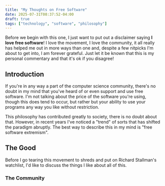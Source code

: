 ```yaml
---
title: "My Thoughts on Free Software"
date: 2025-07-31T08:37:52-04:00
draft: true
tags: ["technology", "software", "philosophy"]
---
```


Before we begin with this one, I just want to put out a disclaimer saying **I love free software**! I love the movement, I love the community, it all really has helped me out in more ways than one and, despite a few nitpicks I'm about to get into, I am forever grateful. Just let it be known that this is my personal commentary and that it's ok if you disagree!

## Introduction

If you're in any way a part of the computer science community, there's no doubt in my mind that you've heard of or even support and use free software. I'm not talking about the price of the software you're using, though this does tend to occur, but rather but your ability to use your programs any way you like without restriction.

This philosophy has contributed greatly to society, there is no doubt about that. However, in recent years I've noticed a "trend" of sorts that has shifted the paradigm abruptly. The best way to describe this in my mind is "free software extremism".

## The Good

Before I go tearing this movement to shreds and put on Richard Stallman's watchlist, I'd like to discuss the things I like about all of this.

### The Community

